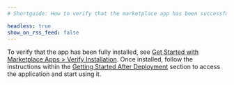 ```yaml
---
# Shortguide: How to verify that the marketplace app has been successfully installed.

headless: true
show_on_rss_feed: false
---
```


To verify that the app has been fully installed, see [Get Started with Marketplace Apps > Verify Installation](/docs/products/tools/marketplace/get-started/#verify-installation). Once installed, follow the instructions within the [Getting Started After Deployment](#getting-started-after-deployment) section to access the application and start using it.